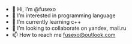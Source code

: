 - 👋 Hi, I’m @fusexo
- 👀 I’m interested in programming language
- 🌱 I’m currently learning с++
- 💞️ I’m looking to collaborate on yandex, mail.ru
- 📫 How to reach me fusexo@outlook.com

<!---
fusexo/fusexo is a ✨ special ✨ repository because its `README.md` (this file) appears on your GitHub profile.
You can click the Preview link to take a look at your changes.
--->
